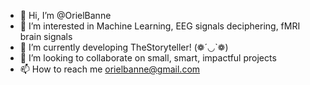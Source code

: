 - 👋 Hi, I’m @OrielBanne
- 👀 I’m interested in Machine Learning, EEG signals deciphering, fMRI brain signals
- 🌱 I’m currently developing TheStoryteller! (❁´◡`❁)
- 💞️ I’m looking to collaborate on small, smart, impactful projects
- 📫 How to reach me orielbanne@gmail.com

<!---
OrielBanne/OrielBanne is a ✨ special ✨ repository because its `README.md` (this file) appears on your GitHub profile.
You can click the Preview link to take a look at your changes.
--->

